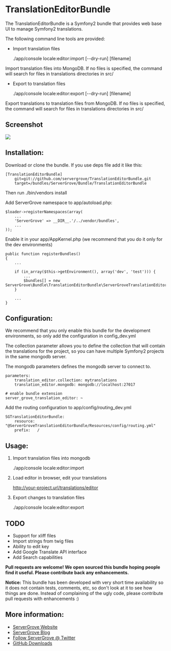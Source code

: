 # TranslationEditorBundle

The TranslationEditorBundle is a Symfony2 bundle that provides web base UI to manage Symfony2 translations.

The following command line tools are provided:

* Import translation files

	./app/console locale:editor:import [--dry-run] [filename]

Import translation files into MongoDB. If no files is specified, the command will search for files in translations directories in src/

* Export to translation files

	./app/console locale:editor:export [--dry-run] [filename]

Export translations to translation files from MongoDB. If no files is specified, the command will search for files in translations directories in src/


## Screenshot

<img src="http://farm8.staticflickr.com/7158/6668570353_1b852e0e7b_b_d.jpg" />

## Installation:

Download or clone the bundle. If you use deps file add it like this:

	[TranslationEditorBundle]
		git=git://github.com/servergrove/TranslationEditorBundle.git
		target=/bundles/ServerGrove/Bundle/TranslationEditorBundle

Then run ./bin/vendors install

Add ServerGrove namespace to app/autoload.php:

	$loader->registerNamespaces(array(
		...
		'ServerGrove' => __DIR__.'/../vendor/bundles',
		...
	));


Enable it in your app/AppKernel.php (we recommend that you do it only for the dev environments)

	public function registerBundles()
	{
		...

        if (in_array($this->getEnvironment(), array('dev', 'test'))) {
        	...
            $bundles[] = new ServerGrove\Bundle\TranslationEditorBundle\ServerGroveTranslationEditorBundle();
        }

		...
	}


## Configuration:

We recommend that you only enable this bundle for the development environments, so only add the configuration in config_dev.yml

The collection parameter allows you to define the collection that will contain the translations for the project, so you can have multiple Symfony2 projects in the same mongodb server.

The mongodb parameters defines the mongodb server to connect to.

	parameters:
		translation_editor.collection: mytranslations
		translation_editor.mongodb: mongodb://localhost:27017

	# enable bundle extension
	server_grove_translation_editor: ~

Add the routing configuration to app/config/routing_dev.yml

	SGTranslationEditorBundle:
		resource: "@ServerGroveTranslationEditorBundle/Resources/config/routing.yml"
		prefix:   /

## Usage:

1. Import translation files into mongodb

	./app/console locale:editor:import

2. Load editor in browser, edit your translations

	http://your-project.url/translations/editor

3. Export changes to translation files

	./app/console locale:editor:export

## TODO

* Support for xliff files
* Import strings from twig files
* Ability to edit key
* Add Google Translate API interface
* Add Search capabilities

**Pull requests are welcome! We open sourced this bundle hoping people find it useful. Please contribute back any enhancements.**

**Notice:** This bundle has been developed with very short time availability so it does not contain tests, comments, etc, so don't look at it to see how things are done. Instead of complaining of the ugly code, please contribute pull requests with enhancements :)

## More information:

* [ServerGrove Website](http://www.servergrove.com/)
* [ServerGrove Blog](http://blog.servergrove.com/)
* [Follow ServerGrove @ Twitter](http://twitter.com/servergrove)
* [GitHub Downloads](http://github.com/servergrove)